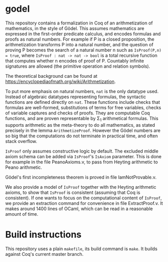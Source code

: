 # godel
This repository contains a formalization in Coq of an arithmetization of mathematics, in the style of Gödel. This assumes mathematics are expressed in the first-order predicate calculus, and encodes formulas and proofs as natural numbers. For example if P is a closed proposition, the arithmetization transforms P into a natural number, and the question of proving P becomes the search of a natural number n such as `IsProof(P,n) = true`, where `IsProof : nat -> nat -> bool` is a total recursive function that computes whether n encodes of proof of P. Countably infinite signatures are allowed (the primitive operation and relation symbols).

The theoretical background can be found at <https://encyclopediaofmath.org/wiki/Arithmetization>.

To put more emphasis on natural numbers, `nat` is the only datatype used. Instead of algebraic datatypes representing formulas, the syntactic functions are defined directly on `nat`. These functions include checks that formulas are well-formed, substitutions of terms for free variables, checks of variable captures and checks of proofs. They are computable Coq functions, and are proven representable by &Sigma;<sub>1</sub> arithmetical formulas. This supports arithmetic as the meta-theory to do all mathematics, as stated precisely in the lemma `ArithmetizeProof`. However the Gödel numbers are so big that the computations do not terminate in practical time, and often stack overflow.

`IsProof` only assumes constructive logic by default. The excluded middle axiom schema can be added via `IsProof`'s `IsAxiom` parameter. This is done for example in the file PeanoAxioms.v, to pass from Heyting arithmetic to Peano arithmetic.

Gödel's first incompleteness theorem is proved in file IamNotProvable.v.

We also provide a model of `IsProof` together with the Heyting arithmetic axioms, to show that `IsProof` is consistent (assuming that Coq is consistent). If one wants to focus on the computational content of `IsProof`, we provide an extraction command for convenience in file ExtractProof.v. It makes around 1400 lines of OCaml, which can be read in a reasonable amount of time.

# Build instructions
This repository uses a plain `makefile`, its build command is `make`. It builds against Coq's current master branch.

